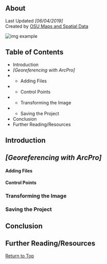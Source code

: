 ## About
Last Updated *[06/04/2019]*   
Created by [OSU Maps and Spatial Data](https://info.library.okstate.edu/map-room)

![img example](images/OSULogo.png)

## Table of Contents
- Introduction 
- *[Georeferencing with ArcPro]*
- - Adding Files
- - Control Points
- - Transforming the Image
- - Saving the Project
- Conclusion
- Further Reading/Resources

## Introduction

## *[Georeferencing with ArcPro]*

#### Adding Files

#### Control Points

### Transforming the Image

### Saving the Project

## Conclusion

## Further Reading/Resources


[Return to Top](#about)
